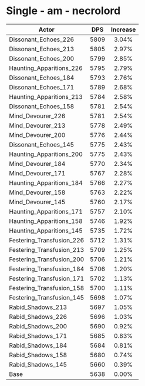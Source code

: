 # Single - am - necrolord
| Actor | DPS | Increase |
|---|:---:|:---:|
|Dissonant_Echoes_226|5809|3.04%|
|Dissonant_Echoes_213|5805|2.97%|
|Dissonant_Echoes_200|5799|2.85%|
|Haunting_Apparitions_226|5795|2.79%|
|Dissonant_Echoes_184|5793|2.76%|
|Dissonant_Echoes_171|5789|2.68%|
|Haunting_Apparitions_213|5784|2.58%|
|Dissonant_Echoes_158|5781|2.54%|
|Mind_Devourer_226|5781|2.54%|
|Mind_Devourer_213|5778|2.49%|
|Mind_Devourer_200|5776|2.44%|
|Dissonant_Echoes_145|5775|2.43%|
|Haunting_Apparitions_200|5775|2.43%|
|Mind_Devourer_184|5770|2.34%|
|Mind_Devourer_171|5767|2.28%|
|Haunting_Apparitions_184|5766|2.27%|
|Mind_Devourer_158|5763|2.22%|
|Mind_Devourer_145|5760|2.17%|
|Haunting_Apparitions_171|5757|2.10%|
|Haunting_Apparitions_158|5746|1.92%|
|Haunting_Apparitions_145|5735|1.72%|
|Festering_Transfusion_226|5712|1.31%|
|Festering_Transfusion_213|5709|1.25%|
|Festering_Transfusion_200|5706|1.21%|
|Festering_Transfusion_184|5706|1.20%|
|Festering_Transfusion_171|5702|1.13%|
|Festering_Transfusion_158|5700|1.11%|
|Festering_Transfusion_145|5698|1.07%|
|Rabid_Shadows_213|5697|1.05%|
|Rabid_Shadows_226|5696|1.03%|
|Rabid_Shadows_200|5690|0.92%|
|Rabid_Shadows_171|5685|0.83%|
|Rabid_Shadows_184|5684|0.81%|
|Rabid_Shadows_158|5680|0.74%|
|Rabid_Shadows_145|5660|0.39%|
|Base|5638|0.00%|
